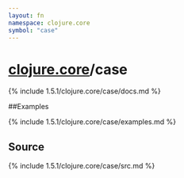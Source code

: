 ```yaml
---
layout: fn
namespace: clojure.core
symbol: "case"
---
```


# [clojure.core](../)/case

{% include 1.5.1/clojure.core/case/docs.md %}

##Examples

{% include 1.5.1/clojure.core/case/examples.md %}
## Source
{% include 1.5.1/clojure.core/case/src.md %}

